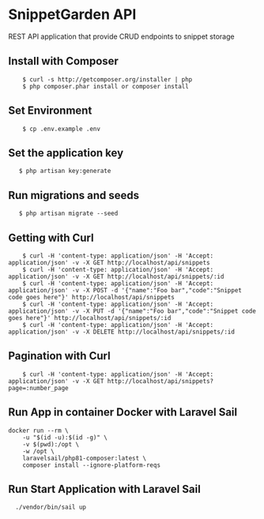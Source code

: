 # SnippetGarden API


REST API application that provide CRUD endpoints to snippet storage

## Install with Composer

```
    $ curl -s http://getcomposer.org/installer | php
    $ php composer.phar install or composer install
```

## Set Environment

```
    $ cp .env.example .env
```

## Set the application key

```
   $ php artisan key:generate
```

## Run migrations and seeds

```
   $ php artisan migrate --seed
```

## Getting with Curl

```
    $ curl -H 'content-type: application/json' -H 'Accept: application/json' -v -X GET http://localhost/api/snippets
    $ curl -H 'content-type: application/json' -H 'Accept: application/json' -v -X GET http://localhost/api/snippets/:id
    $ curl -H 'content-type: application/json' -H 'Accept: application/json' -v -X POST -d '{"name":"Foo bar","code":"Snippet code goes here"}' http://localhost/api/snippets
    $ curl -H 'content-type: application/json' -H 'Accept: application/json' -v -X PUT -d '{"name":"Foo bar","code":"Snippet code goes here"}' http://localhost/api/snippets/:id
    $ curl -H 'content-type: application/json' -H 'Accept: application/json' -v -X DELETE http://localhost/api/snippets/:id
```

## Pagination with Curl

```
    $ curl -H 'content-type: application/json' -H 'Accept: application/json' -v -X GET http://localhost/api/snippets?page=:number_page 
```

## Run App in container Docker with Laravel Sail

```
docker run --rm \
    -u "$(id -u):$(id -g)" \
    -v $(pwd):/opt \
    -w /opt \
    laravelsail/php81-composer:latest \
    composer install --ignore-platform-reqs
```

## Run Start Application with Laravel Sail
```
  ./vendor/bin/sail up
```
